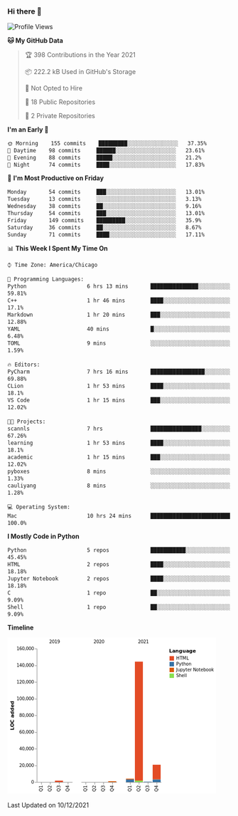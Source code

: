### Hi there 👋

<!--
**cauliyang/cauliyang** is a ✨ _special_ ✨ repository because its `README.md` (this file) appears on your GitHub profile.

Here are some ideas to get you started:

- 🔭 I’m currently working on ...
- 🌱 I’m currently learning ...
- 👯 I’m looking to collaborate on ...
- 🤔 I’m looking for help with ...
- 💬 Ask me about ...
- 📫 How to reach me: ...
- 😄 Pronouns: ...
- ⚡ Fun fact: ...
-->

<!--START_SECTION:waka-->
![Profile Views](http://img.shields.io/badge/Profile%20Views-67-blue)

**🐱 My GitHub Data** 

> 🏆 398 Contributions in the Year 2021
 > 
> 📦 222.2 kB Used in GitHub's Storage 
 > 
> 🚫 Not Opted to Hire
 > 
> 📜 18 Public Repositories 
 > 
> 🔑 2 Private Repositories  
 > 
**I'm an Early 🐤** 

```text
🌞 Morning    155 commits    █████████░░░░░░░░░░░░░░░░   37.35% 
🌆 Daytime    98 commits     ██████░░░░░░░░░░░░░░░░░░░   23.61% 
🌃 Evening    88 commits     █████░░░░░░░░░░░░░░░░░░░░   21.2% 
🌙 Night      74 commits     ████░░░░░░░░░░░░░░░░░░░░░   17.83%

```
📅 **I'm Most Productive on Friday** 

```text
Monday       54 commits     ███░░░░░░░░░░░░░░░░░░░░░░   13.01% 
Tuesday      13 commits     ░░░░░░░░░░░░░░░░░░░░░░░░░   3.13% 
Wednesday    38 commits     ██░░░░░░░░░░░░░░░░░░░░░░░   9.16% 
Thursday     54 commits     ███░░░░░░░░░░░░░░░░░░░░░░   13.01% 
Friday       149 commits    █████████░░░░░░░░░░░░░░░░   35.9% 
Saturday     36 commits     ██░░░░░░░░░░░░░░░░░░░░░░░   8.67% 
Sunday       71 commits     ████░░░░░░░░░░░░░░░░░░░░░   17.11%

```


📊 **This Week I Spent My Time On** 

```text
⌚︎ Time Zone: America/Chicago

💬 Programming Languages: 
Python                   6 hrs 13 mins       ███████████████░░░░░░░░░░   59.81% 
C++                      1 hr 46 mins        ████░░░░░░░░░░░░░░░░░░░░░   17.1% 
Markdown                 1 hr 20 mins        ███░░░░░░░░░░░░░░░░░░░░░░   12.88% 
YAML                     40 mins             █░░░░░░░░░░░░░░░░░░░░░░░░   6.48% 
TOML                     9 mins              ░░░░░░░░░░░░░░░░░░░░░░░░░   1.59%

🔥 Editors: 
PyCharm                  7 hrs 16 mins       █████████████████░░░░░░░░   69.88% 
CLion                    1 hr 53 mins        ████░░░░░░░░░░░░░░░░░░░░░   18.1% 
VS Code                  1 hr 15 mins        ███░░░░░░░░░░░░░░░░░░░░░░   12.02%

🐱‍💻 Projects: 
scannls                  7 hrs               ████████████████░░░░░░░░░   67.26% 
learning                 1 hr 53 mins        ████░░░░░░░░░░░░░░░░░░░░░   18.1% 
academic                 1 hr 15 mins        ███░░░░░░░░░░░░░░░░░░░░░░   12.02% 
pyboxes                  8 mins              ░░░░░░░░░░░░░░░░░░░░░░░░░   1.33% 
cauliyang                8 mins              ░░░░░░░░░░░░░░░░░░░░░░░░░   1.28%

💻 Operating System: 
Mac                      10 hrs 24 mins      █████████████████████████   100.0%

```

**I Mostly Code in Python** 

```text
Python                   5 repos             ███████████░░░░░░░░░░░░░░   45.45% 
HTML                     2 repos             ████░░░░░░░░░░░░░░░░░░░░░   18.18% 
Jupyter Notebook         2 repos             ████░░░░░░░░░░░░░░░░░░░░░   18.18% 
C                        1 repo              ██░░░░░░░░░░░░░░░░░░░░░░░   9.09% 
Shell                    1 repo              ██░░░░░░░░░░░░░░░░░░░░░░░   9.09%

```


**Timeline**

![Chart not found](https://raw.githubusercontent.com/cauliyang/cauliyang/main/charts/bar_graph.png) 


 Last Updated on 10/12/2021
<!--END_SECTION:waka-->
